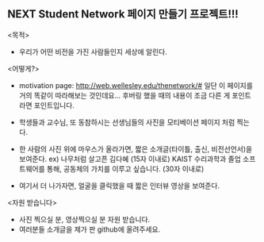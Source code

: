 NEXT Student Network 페이지 만들기 프로젝트!!!
----------------------------------------- 
<목적>
* 우리가 어떤 비전을 가진 사람들인지 세상에 알린다.

<어떻게?>
* motivation page: http://web.wellesley.edu/thenetwork/#
일단 이 페이지를 거의 똑같이 따라해보는 것인데요... 후버링 했을 때의 내용이 조금 다른 게 포인트라면 포인트입니다. 

* 학생들과 교수님, 또 동참하시는 선생님들의 사진을 모티베이션 페이지 처럼 찍는다.

* 한 사람의 사진 위에 마우스가 올라가면, 짧은 소개글(타이틀, 출신, 비전선언서)을 보여준다.
ex) 나무처럼 살고픈 김다혜 (15자 이내로)
	KAIST 수리과학과 졸업
	소프트웨어를 통해, 공동체의 가치를 이루고 싶습니다. (30자 이내로)

* 여기서 더 나가자면, 얼굴을 클릭했을 때 짧은 인터뷰 영상을 보여준다.  

<자원 받습니다>
* 사진 찍으실 분, 영상찍으실 분 자원 받습니다.
* 여러분들 소개글을 제가 판 github에 올려주세요.
 

